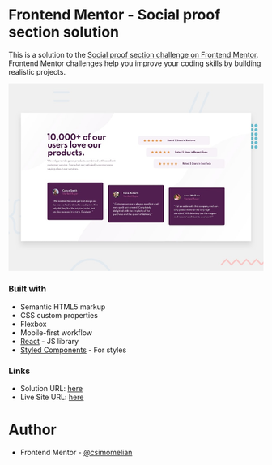 # Frontend Mentor - Social proof section solution

This is a solution to the [Social proof section challenge on Frontend Mentor](https://www.frontendmentor.io/challenges/social-proof-section-6e0qTv_bA). Frontend Mentor challenges help you improve your coding skills by building realistic projects.

![Design preview for the Single price grid component coding challenge](./public/design/desktop-preview.jpg)


### Built with

- Semantic HTML5 markup
- CSS custom properties
- Flexbox
- Mobile-first workflow
- [React](https://reactjs.org/) - JS library
- [Styled Components](https://styled-components.com/) - For styles

### Links

- Solution URL: [here](https://www.frontendmentor.io/solutions/reactjs-styledcomponents-rC82HLxbG)
- Live Site URL: [here](https://csimomelian.github.io/social-proof-section/)


# Author

- Frontend Mentor - [@csimomelian](https://www.frontendmentor.io/profile/csimomelian)
